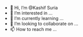 - 👋 Hi, I’m @Kashif Suria
- 👀 I’m interested in ...
- 🌱 I’m currently learning ...
- 💞️ I’m looking to collaborate on ...
- 📫 How to reach me ...

<!---
KSURIA/KSURIA is a ✨ special ✨ repository because its `README.md` (this file) appears on your GitHub profile.
You can click the Preview link to take a look at your changes.
--->
